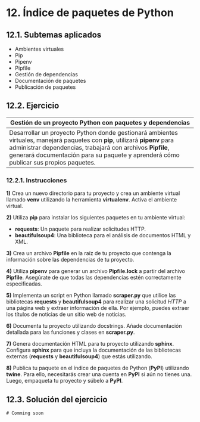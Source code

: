 # 12. Índice de paquetes de Python

## 12.1. Subtemas aplicados

- Ambientes virtuales
- Pip
- Pipenv
- Pipfile
- Gestión de dependencias
- Documentación de paquetes
- Publicación de paquetes

## 12.2. Ejercicio

| Gestión de un proyecto Python con paquetes y dependencias |
| ------------ |
| Desarrollar un proyecto Python donde gestionará ambientes virtuales, manejará paquetes con **pip**, utilizará **pipenv** para administrar dependencias, trabajará con archivos **Pipfile**, generará documentación para su paquete y aprenderá cómo publicar sus propios paquetes. |

### 12.2.1. Instrucciones

**1)** Crea un nuevo directorio para tu proyecto y crea un ambiente virtual llamado **venv** utilizando la herramienta **virtualenv**. Activa el ambiente virtual.

**2)** Utiliza **pip** para instalar los siguientes paquetes en tu ambiente virtual:
- **requests**: Un paquete para realizar solicitudes HTTP.
- **beautifulsoup4**: Una biblioteca para el análisis de documentos HTML y XML.

**3)** Crea un archivo **Pipfile** en la raíz de tu proyecto que contenga la información sobre las dependencias de tu proyecto.

**4)** Utiliza **pipenv** para generar un archivo **Pipfile.lock** a partir del archivo **Pipfile**. Asegúrate de que todas las dependencias estén correctamente especificadas.

**5)** Implementa un script en Python llamado **scraper.py** que utilice las bibliotecas **requests** y **beautifulsoup4** para realizar una solicitud *HTTP* a una página web y extraer información de ella. Por ejemplo, puedes extraer los títulos de noticias de un sitio web de noticias.

**6)** Documenta tu proyecto utilizando docstrings. Añade documentación detallada para las funciones y clases en **scraper.py**.

**7)** Genera documentación HTML para tu proyecto utilizando **sphinx**. Configura **sphinx** para que incluya la documentación de las bibliotecas externas (**requests** y **beautifulsoup4**) que estás utilizando.

**8)** Publica tu paquete en el índice de paquetes de Python (**PyPI**) utilizando **twine**. Para ello, necesitarás crear una cuenta en **PyPI** si aún no tienes una. Luego, empaqueta tu proyecto y súbelo a **PyPI**.

## 12.3. Solución del ejercicio

    # Comming soon
